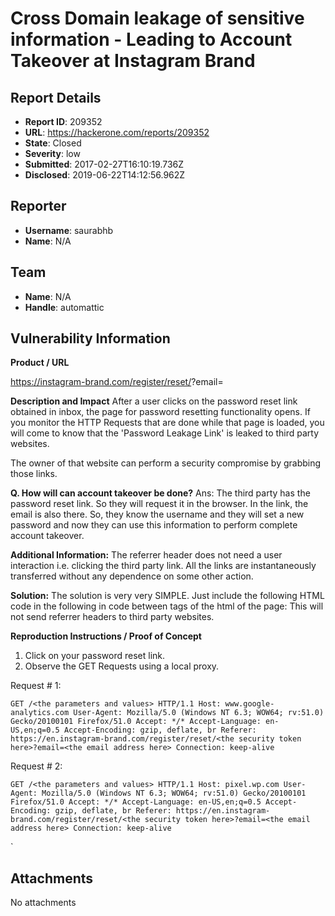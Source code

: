 # Cross Domain leakage of sensitive information - Leading to Account Takeover at Instagram Brand

## Report Details
- **Report ID**: 209352
- **URL**: https://hackerone.com/reports/209352
- **State**: Closed
- **Severity**: low
- **Submitted**: 2017-02-27T16:10:19.736Z
- **Disclosed**: 2019-06-22T14:12:56.962Z

## Reporter
- **Username**: saurabhb
- **Name**: N/A

## Team
- **Name**: N/A
- **Handle**: automattic

## Vulnerability Information
**Product / URL**

https://instagram-brand.com/register/reset/<the security token here>?email=<your email here>

**Description and Impact**
After a user clicks on the password reset link obtained in inbox, the page for password resetting functionality opens. If you monitor the HTTP Requests that are done while that page is loaded, you will come to know that the 'Password Leakage Link' is leaked to third party websites.

The owner of that website can perform a security compromise by grabbing those links.

**Q. How will can account takeover be done?**
Ans: The third party has the password reset link. So they will request it in the browser. In the link, the email is also there. So, they know the username and they will set a new password and now they can use this information to perform complete account takeover.

**Additional Information:**
The referrer header does not need a user interaction i.e. clicking the third party link. All the links are instantaneously transferred without any dependence on some other action.

**Solution:**
The solution is very very SIMPLE. Just include the following HTML code in the following in code between <head> tags of the html of the page: <meta name="referrer" content="never" /> 
This will not send referrer headers to third party websites.


**Reproduction Instructions / Proof of Concept**
1. Click on your password reset link.
2. Observe the GET Requests using a local proxy.

Request # 1:

`GET /<the parameters and values> HTTP/1.1
Host: www.google-analytics.com
User-Agent: Mozilla/5.0 (Windows NT 6.3; WOW64; rv:51.0) Gecko/20100101 Firefox/51.0
Accept: */*
Accept-Language: en-US,en;q=0.5
Accept-Encoding: gzip, deflate, br
Referer: https://en.instagram-brand.com/register/reset/<the security token here>?email=<the email address here>
Connection: keep-alive`


Request # 2:

`GET /<the parameters and values> HTTP/1.1
Host: pixel.wp.com
User-Agent: Mozilla/5.0 (Windows NT 6.3; WOW64; rv:51.0) Gecko/20100101 Firefox/51.0
Accept: */*
Accept-Language: en-US,en;q=0.5
Accept-Encoding: gzip, deflate, br
Referer: https://en.instagram-brand.com/register/reset/<the security token here>?email=<the email address here>
Connection: keep-alive`

`

## Attachments
No attachments
